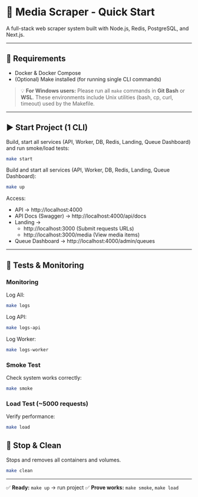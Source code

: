 # 🚀 Media Scraper - Quick Start

A full-stack web scraper system built with Node.js, Redis, PostgreSQL, and Next.js.

---

## 🧱 Requirements

- Docker & Docker Compose
- (Optional) Make installed (for running single CLI commands)

> 💡 **For Windows users:**
> Please run all `make` commands in **Git Bash** or **WSL**.
> These environments include Unix utilities (bash, cp, curl, timeout) used by the Makefile.

---

## ▶️ Start Project (1 CLI)

Build, start all services (API, Worker, DB, Redis, Landing, Queue Dashboard) and run smoke/load tests:

```bash
make start
```

Build and start all services (API, Worker, DB, Redis, Landing, Queue Dashboard):

```bash
make up
```

Access:

- API → http://localhost:4000
- API Docs (Swagger) → http://localhost:4000/api/docs
- Landing →
  - http://localhost:3000 (Submit requests URLs)
  - http://localhost:3000/media (View media items)
- Queue Dashboard → http://localhost:4000/admin/queues

---

## 🧪 Tests & Monitoring

### Monitoring

Log All:

```bash
make logs
```

Log API:

```bash
make logs-api
```

Log Worker:

```bash
make logs-worker
```

### Smoke Test

Check system works correctly:

```bash
make smoke
```

### Load Test (~5000 requests)

Verify performance:

```bash
make load
```

## 🧹 Stop & Clean

Stops and removes all containers and volumes.

```bash
make clean
```

---

✅ **Ready:** `make up` → run project
✅ **Prove works:** `make smoke`, `make load`
